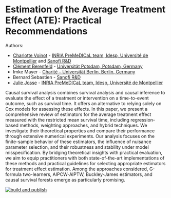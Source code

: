 # Estimation of the Average Treatment Effect (ATE): Practical Recommendations

Authors:

- [Charlotte Voinot](https://chvoinot.github.io/) - [INRIA PreMeDICaL team, Idesp, Université de Montpellier](https://team.inria.fr/premedical/) and [Sanofi R&D](https://www.sanofi.com/en)
- [Clément Berenfeld](https://cberenfeld.github.io/) - [Universität Potsdam, Potsdam, Germany](https://www.uni-potsdam.de/en/university-of-potsdam)
- Imke Mayer - [Charité – Universität Berlin, Berlin, Germany](https://www.charite.de/)
- Bernard Sebastien - [Sanofi R&D](https://www.sanofi.com/en)
- [Julie Josse](http://juliejosse.com/) - [INRIA PreMeDICaL team, Idesp, Université de Montpellier](https://team.inria.fr/premedical/)

Causal survival analysis combines survival analysis and causal inference to evaluate the effect of a treatment or intervention on a time-to-event outcome, such as survival time. It offers an alternative to relying solely on Cox models for assessing these effects. In this paper, we present a comprehensive review of estimators for the average treatment effect measured with the restricted mean survival time, including regression-based methods, weighting approaches, and hybrid techniques. We investigate their theoretical properties and compare their performance through extensive numerical experiments. Our analysis focuses on the finite-sample behavior of these estimators, the influence of nuisance parameter selection, and their robustness and stability under model misspecification. By bridging theoretical insights with practical evaluation, we aim to equip practitioners with both state-of-the-art implementations of these methods and practical guidelines for selecting appropriate estimators for treatment effect estimation. Among the approaches considered, G-formula two-learners, AIPCW-AIPTW, Buckley-James estimators, and causal survival forests emerge as particularly promising.


[![build and publish](https://github.com/Sanofi-Public/causal_survival_analysis/actions/workflows/build.yml/badge.svg)](https://github.com/Sanofi-Public/causal_survival_analysis/actions/workflows/build.yml)
